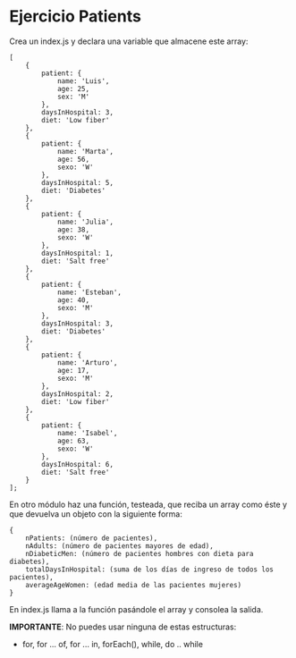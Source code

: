 # Ejercicio Patients

Crea un index.js y declara una variable que almacene este array:

```
[
    {
        patient: {
            name: 'Luis',
            age: 25,
            sex: 'M'
        },
        daysInHospital: 3,
        diet: 'Low fiber'
    },
    {
        patient: {
            name: 'Marta',
            age: 56,
            sexo: 'W'
        },
        daysInHospital: 5,
        diet: 'Diabetes'
    },
    {
        patient: {
            name: 'Julia',
            age: 38,
            sexo: 'W'
        },
        daysInHospital: 1,
        diet: 'Salt free'
    },
    {
        patient: {
            name: 'Esteban',
            age: 40,
            sexo: 'M'
        },
        daysInHospital: 3,
        diet: 'Diabetes'
    },
    {
        patient: {
            name: 'Arturo',
            age: 17,
            sexo: 'M'
        },
        daysInHospital: 2,
        diet: 'Low fiber'
    },
    {
        patient: {
            name: 'Isabel',
            age: 63,
            sexo: 'W'
        },
        daysInHospital: 6,
        diet: 'Salt free'
    }
];
```

En otro módulo haz una función, testeada, que reciba un array como éste y que devuelva un objeto con la siguiente forma:

```
{
    nPatients: (número de pacientes),
    nAdults: (número de pacientes mayores de edad),
    nDiabeticMen: (número de pacientes hombres con dieta para diabetes),
    totalDaysInHospital: (suma de los días de ingreso de todos los pacientes),
    averageAgeWomen: (edad media de las pacientes mujeres)
}
```

En index.js llama a la función pasándole el array y consolea la salida.

**IMPORTANTE**: No puedes usar ninguna de estas estructuras:

- for, for ... of, for ... in, forEach(), while, do .. while
